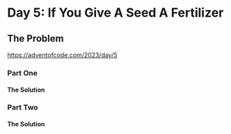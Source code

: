 # Day 5:  If You Give A Seed A Fertilizer

## The Problem

https://adventofcode.com/2023/day/5

### Part One

#### The Solution



### Part Two

#### The Solution


